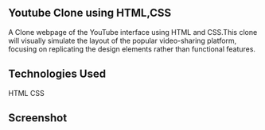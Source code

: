 
## Youtube Clone using HTML,CSS

A Clone webpage of the YouTube interface using HTML and CSS.This clone will visually simulate the layout of the popular video-sharing platform, focusing on replicating the design elements rather than functional features.


## Technologies Used
HTML
CSS

## Screenshot

